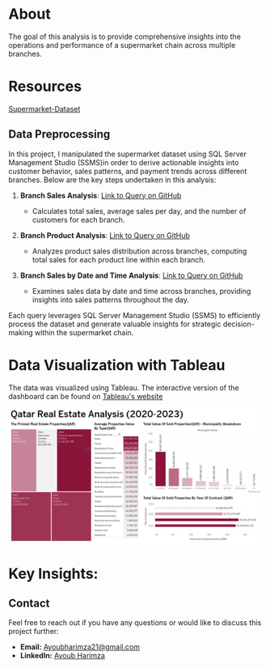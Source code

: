 # About
The goal of this analysis is to provide comprehensive insights into the operations and performance of a supermarket chain across multiple branches.
# Resources
[Supermarket-Dataset](https://www.kaggle.com/datasets/aungpyaeap/supermarket-sales)
## Data Preprocessing 
In this project, I manipulated the supermarket dataset using SQL Server Management Studio (SSMS)in order to derive actionable insights into customer behavior, sales patterns, and payment trends across different branches. Below are the key steps undertaken in this analysis:

1. **Branch Sales Analysis**: [Link to Query on GitHub](https://github.com/Ayoub-Harimza/Supermarket-Analysis/blob/main/SQL%20Files/SQLQuery1.sql)
   - Calculates total sales, average sales per day, and the number of customers for each branch.

2. **Branch Product Analysis**: [Link to Query on GitHub](https://github.com/Ayoub-Harimza/Supermarket-Analysis/blob/main/SQL%20Files/SQLQuery2.sql)
   - Analyzes product sales distribution across branches, computing total sales for each product line within each branch.

3. **Branch Sales by Date and Time Analysis**: [Link to Query on GitHub](https://github.com/Ayoub-Harimza/Supermarket-Analysis/blob/main/SQL%20Files/SQLQuery3.sql)
   - Examines sales data by date and time across branches, providing insights into sales patterns throughout the day.

Each query leverages SQL Server Management Studio (SSMS) to efficiently process the dataset and generate valuable insights for strategic decision-making within the supermarket chain.
# Data Visualization with Tableau
The data was visualized using Tableau. The interactive version of the dashboard can be found on [Tableau's website](https://public.tableau.com/app/profile/ayoub.harimza/viz/QatarRealEstateAnalysis2020-2023/Dashboard1)

![Image](https://github.com/Ayoub-Harimza/Qatar-Real-Estate-Analysis/blob/main/Tableau%20Visualization/Real%20Estate%20Dashboard.PNG)

# Key Insights:


## Contact

Feel free to reach out if you have any questions or would like to discuss this project further:

- **Email:** Ayoubharimza21@gmail.com
- **LinkedIn:** [Ayoub Harimza](https://www.linkedin.com/in/ayoub-harimza-4926a22a7/)
